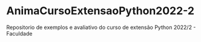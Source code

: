 # AnimaCursoExtensaoPython2022-2
Repositorio de exemplos e avaliativo do curso de extensão Python 2022/2 - Faculdade

